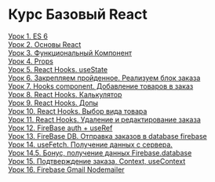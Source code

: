 # Курс Базовый React

[Урок 1. ES 6](https://github.com/Rootdiv/Course_JS_React/tree/lesson01)<br />
[Урок 2. Основы React](https://github.com/Rootdiv/Course_JS_React/tree/lesson02)<br />
[Урок 3. Функциональный Компонент](https://github.com/Rootdiv/Course_JS_React/tree/lesson03)<br />
[Урок 4. Props](https://github.com/Rootdiv/Course_JS_React/tree/lesson04)<br />
[Урок 5. React Hooks. useState](https://github.com/Rootdiv/Course_JS_React/tree/lesson05)<br />
[Урок 6. Закрепляем пройденное. Реализуем блок заказа](https://github.com/Rootdiv/Course_JS_React/tree/lesson06)<br />
[Урок 7. Hooks component. Добавление товаров в заказ](https://github.com/Rootdiv/Course_JS_React/tree/lesson07)<br />
[Урок 8. React Hooks. Калькулятор](https://github.com/Rootdiv/Course_JS_React/tree/lesson08)<br />
[Урок 9. React Hooks. Допы](https://github.com/Rootdiv/Course_JS_React/tree/lesson09)<br />
[Урок 10. React Hooks. Выбор вида товара](https://github.com/Rootdiv/Course_JS_React/tree/lesson10)<br />
[Урок 11. React Hooks. Удаление и редактирование заказа](https://github.com/Rootdiv/Course_JS_React/tree/lesson11)<br />
[Урок 12. FireBase auth + useRef](https://github.com/Rootdiv/Course_JS_React/tree/lesson12)<br />
[Урок 13. FireBase DB. Отправка заказов в database firebase](https://github.com/Rootdiv/Course_JS_React/tree/lesson13)<br />
[Урок 14. useFetch. Получение данных с сервера.](https://github.com/Rootdiv/Course_JS_React/tree/lesson14)<br />
[Урок 14.5. Бонус, получение данных Firebase.database](https://github.com/Rootdiv/Course_JS_React/tree/lesson14_extra)<br />
[Урок 15. Подтверждение заказа, Context, useContext](https://github.com/Rootdiv/Course_JS_React/tree/lesson15)<br />
[Урок 16. Firebase Gmail Nodemailer](https://github.com/Rootdiv/Course_JS_React/tree/lesson16)<br />
